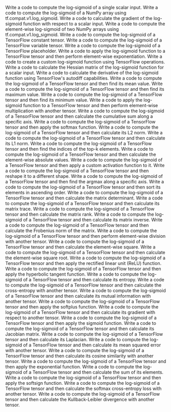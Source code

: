 Write a code to compute the log-sigmoid of a single scalar input.
Write a code to compute the log-sigmoid of a NumPy array using tf.compat.v1.log_sigmoid.
Write a code to calculate the gradient of the log-sigmoid function with respect to a scalar input.
Write a code to compute the element-wise log-sigmoid of two NumPy arrays using tf.compat.v1.log_sigmoid.
Write a code to compute the log-sigmoid of a TensorFlow constant tensor.
Write a code to compute the log-sigmoid of a TensorFlow variable tensor.
Write a code to compute the log-sigmoid of a TensorFlow placeholder.
Write a code to apply the log-sigmoid function to a TensorFlow tensor and then perform element-wise exponentiation.
Write a code to create a custom log-sigmoid function using TensorFlow operations.
Write a code to calculate the Hessian matrix of the log-sigmoid function for a scalar input.
Write a code to calculate the derivative of the log-sigmoid function using TensorFlow's autodiff capabilities.
Write a code to compute the log-sigmoid of a TensorFlow tensor and then find its mean value.
Write a code to compute the log-sigmoid of a TensorFlow tensor and then find its maximum value.
Write a code to compute the log-sigmoid of a TensorFlow tensor and then find its minimum value.
Write a code to apply the log-sigmoid function to a TensorFlow tensor and then perform element-wise multiplication with another tensor.
Write a code to compute the log-sigmoid of a TensorFlow tensor and then calculate the cumulative sum along a specific axis.
Write a code to compute the log-sigmoid of a TensorFlow tensor and then apply the softmax function.
Write a code to compute the log-sigmoid of a TensorFlow tensor and then calculate its L2 norm.
Write a code to compute the log-sigmoid of a TensorFlow tensor and then calculate its L1 norm.
Write a code to compute the log-sigmoid of a TensorFlow tensor and then find the indices of the top-k elements.
Write a code to compute the log-sigmoid of a TensorFlow tensor and then calculate the element-wise absolute values.
Write a code to compute the log-sigmoid of a TensorFlow tensor and then apply a custom activation function to it.
Write a code to compute the log-sigmoid of a TensorFlow tensor and then reshape it to a different shape.
Write a code to compute the log-sigmoid of a TensorFlow tensor and then find the argmax along a specific axis.
Write a code to compute the log-sigmoid of a TensorFlow tensor and then sort its elements in ascending order.
Write a code to compute the log-sigmoid of a TensorFlow tensor and then calculate the matrix determinant.
Write a code to compute the log-sigmoid of a TensorFlow tensor and then calculate its matrix trace.
Write a code to compute the log-sigmoid of a TensorFlow tensor and then calculate the matrix rank.
Write a code to compute the log-sigmoid of a TensorFlow tensor and then calculate its matrix inverse.
Write a code to compute the log-sigmoid of a TensorFlow tensor and then calculate the Frobenius norm of the matrix.
Write a code to compute the log-sigmoid of a TensorFlow tensor and then perform element-wise division with another tensor.
Write a code to compute the log-sigmoid of a TensorFlow tensor and then calculate the element-wise square.
Write a code to compute the log-sigmoid of a TensorFlow tensor and then calculate the element-wise square root.
Write a code to compute the log-sigmoid of a TensorFlow tensor and then apply the rectified linear unit (ReLU) function.
Write a code to compute the log-sigmoid of a TensorFlow tensor and then apply the hyperbolic tangent function.
Write a code to compute the log-sigmoid of a TensorFlow tensor and then calculate its entropy.
Write a code to compute the log-sigmoid of a TensorFlow tensor and then calculate the cross-entropy with another tensor.
Write a code to compute the log-sigmoid of a TensorFlow tensor and then calculate its mutual information with another tensor.
Write a code to compute the log-sigmoid of a TensorFlow tensor and then apply the softplus function.
Write a code to compute the log-sigmoid of a TensorFlow tensor and then calculate its gradient with respect to another tensor.
Write a code to compute the log-sigmoid of a TensorFlow tensor and then apply the sigmoid function.
Write a code to compute the log-sigmoid of a TensorFlow tensor and then calculate its Jacobian matrix.
Write a code to compute the log-sigmoid of a TensorFlow tensor and then calculate its Laplacian.
Write a code to compute the log-sigmoid of a TensorFlow tensor and then calculate its mean squared error with another tensor.
Write a code to compute the log-sigmoid of a TensorFlow tensor and then calculate its cosine similarity with another tensor.
Write a code to compute the log-sigmoid of a TensorFlow tensor and then apply the exponential function.
Write a code to compute the log-sigmoid of a TensorFlow tensor and then calculate the sum of its elements.
Write a code to compute the log-sigmoid of a TensorFlow tensor and then apply the softsign function.
Write a code to compute the log-sigmoid of a TensorFlow tensor and then calculate the softmax cross-entropy loss with another tensor.
Write a code to compute the log-sigmoid of a TensorFlow tensor and then calculate the Kullback-Leibler divergence with another tensor.